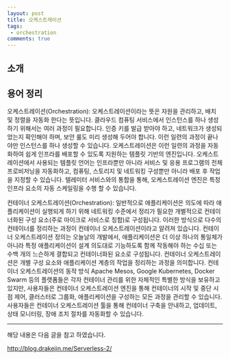 ```yaml
---
layout: post
title: 오케스트레이션 
tags:
 - orchestration
comments: true
---
```


## 소개

## 용어 정리

오케스트레이션(Orchestration): 오케스트레이션이라는 뜻은 자원을 관리하고, 배치 및 정렬을 자동화 한다는 뜻입니다. 클라우드 컴퓨팅 서비스에서 인스턴스를 하나 생성하기 위해서는 여러 과정이 필요합니다. 인증 키를 발급 받아야 하고, 네트워크가 생성되었는지 확인해야 하며, 보안 룰도 미리 생성해 두어야 합니다. 이런 일련의 과정이 끝나야만 인스턴스를 하나 생성할 수 있습니다. 오케스트레이션은 이런 일련의 과정을 자동화하여 쉽게 인프라를 배포할 수 있도록 지원하는 템플릿 기반의 엔진입니다. 오케스트레이션에서 사용되는 템플릿 언어는 인프라뿐만 아니라 서비스 및 응용 프로그램의 전체 프로비저닝을 자동화하고, 컴퓨팅, 스토리지 및 네트워킹 구성뿐만 아니라 배포 후 작업을 지정할 수 있습니다. 텔레미터 서비스와의 통합을 통해, 오케스트레이션 엔진은 특정 인프라 요소의 자동 스케일링을 수행 할 수 있습니다.

컨테이너 오케스트레이션(Orchestration): 일반적으로 애플리케이션은 의도에 따라 애플리케이션이 실행되게 하기 위해 네트워킹 수준에서 정리가 필요한 개별적으로 컨테이너화된 구성 요소(주로 마이크로 서비스로 칭함)로 구성됩니다. 이러한 방식으로 다수의 컨테이너를 정리하는 과정이 컨테이너 오케스트레이션이라고 알려져 있습니다. 컨테이너 오케스트레이션 정의는 오늘날의 개발에서, 애플리케이션은 더 이상 하나의 통일체가 아니라 특정 애플리케이션이 설계 의도대로 기능하도록 함께 작동해야 하는 수십 또는 수백 개의 느슨하게 결합되고 컨테이너화된 요소로 구성됩니다. 컨테이너 오케스트레이션은 개별 구성 요소와 애플리케이션 계층의 작업을 정리하는 과정을 의미합니다. 컨테이너 오케스트레이션의 동작 방식 Apache Mesos, Google Kubernetes, Docker Swarm 등의 플랫폼들은 각자 컨테이너 관리를 위한 자체적인 특별한 방식을 보유하고 있지만, 사용자들은 컨테이너 오케스트레이션 엔진을 통해 컨테이너의 시작 및 중단 시점 제어, 클러스터로 그룹화, 애플리케이션을 구성하는 모든 과정을 관리할 수 있습니다. 사용자들은 컨테이너 오케스트레이션 툴을 통해 컨테이너 구축을 안내하고, 업데이트, 상태 모니터링, 장애 조치 절차를 자동화할 수 있습니다.

----
해당 내용은 다음 글을 참고 하였습니다.

http://blog.drakejin.me/Serverless-2/